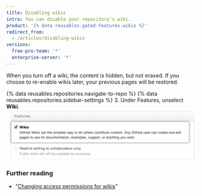 ```yaml
---
title: Disabling wikis
intro: You can disable your repository's wiki.
product: '{% data reusables.gated-features.wikis %}'
redirect_from:
  - /articles/disabling-wikis
versions:
  free-pro-team: '*'
  enterprise-server: '*'
---
```


When you turn off a wiki, the content is hidden, but not erased. If you choose to re-enable wikis later, your previous pages will be restored.

{% data reusables.repositories.navigate-to-repo %}
{% data reusables.repositories.sidebar-settings %}
3. Under Features, unselect **Wiki**.
  ![Wiki disable checkbox](/assets/images/help/wiki/wiki_enable_disable.png)

### Further reading

- "[Changing access permissions for wikis](/articles/changing-access-permissions-for-wikis)"
